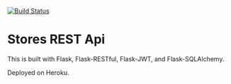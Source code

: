 [![Build Status](https://travis-ci.org/DariaBozhenko/udemy_python_automation.svg?branch=master)](https://travis-ci.org/DariaBozhenko/udemy_python_automation)

# Stores REST Api

This is built with Flask, Flask-RESTful, Flask-JWT, and Flask-SQLAlchemy.

Deployed on Heroku.
